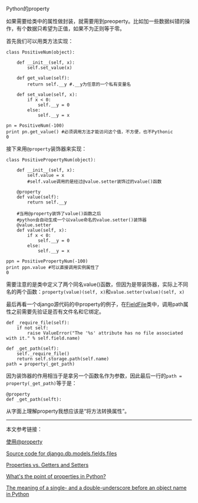 Python的property

如果需要给类中的属性做封装，就需要用到preoperty。比如加一些数据纠错的操作，有个数据只希望为正值，如果不为正则等于零。

首先我们可以用类方法实现：

    class PositiveNum(object):
    
        def __init__(self, x):
            self.set_value(x)
    
        def get_value(self):
            return self.__y #.__y为任意的一个私有变量名
    
        def set_value(self, x):
            if x < 0:
                self.__y = 0
            else:
                self.__y = x
    
    pn = PositiveNum(-100)
    print pn.get_value() #必须调用方法才能访问这个值，不方便，也不Pythonic
    0

接下来用`@property`装饰器来实现：

    class PositivePropertyNum(object):
    
        def __init__(self, x):
            self.value = x
		    #self.value调用的是经过@value.setter装饰过的value()函数
		    
        @property
        def value(self):
            return self.__y
            
	    #当用@property装饰了value()函数之后
	    #python会自动生成一个以value命名的value.setter()装饰器
        @value.setter 
        def value(self, x):
            if x < 0:
                self.__y = 0
            else:
                self.__y = x
    
    ppn = PositivePropertyNum(-100)
    print ppn.value #可以直接调用实例属性了
    0

需要注意的是类中定义了两个同名value()函数，但因为是带装饰器，实际上不同名的两个函数：`property(value)(self, x)`和`value.setter(value)(self, x)`

最后再看一个django源代码的中property的例子，在[FieldFile](https://docs.djangoproject.com/en/1.8/_modules/django/db/models/fields/files/#FieldFile)类中，调用path属性之前需要先验证是否有文件名和它绑定。

    def _require_file(self):
        if not self:
            raise ValueError("The '%s' attribute has no file associated with it." % self.field.name)
            
    def _get_path(self):
        self._require_file()
        return self.storage.path(self.name)
    path = property(_get_path)

因为装饰器的作用相当于是拿另一个函数名作为参数，因此最后一行的`path = property(_get_path)`等于是：

    @property
    def _get_path(selft):

从字面上理解property我想应该是“将方法转换属性”。

----------

本文参考链接：

[使用@property](http://www.liaoxuefeng.com/wiki/0014316089557264a6b348958f449949df42a6d3a2e542c000/00143186781871161bc8d6497004764b398401a401d4cce000)

[Source code for django.db.models.fields.files](https://docs.djangoproject.com/en/1.8/_modules/django/db/models/fields/files/#FieldFile)

[Properties vs. Getters and Setters](http://www.python-course.eu/python3_properties.php)

[What's the point of properties in Python?](http://blaag.haard.se/What-s-the-point-of-properties-in-Python/)

[The meaning of a single- and a double-underscore before an object name in Python](http://stackoverflow.com/questions/1301346/the-meaning-of-a-single-and-a-double-underscore-before-an-object-name-in-python#)

